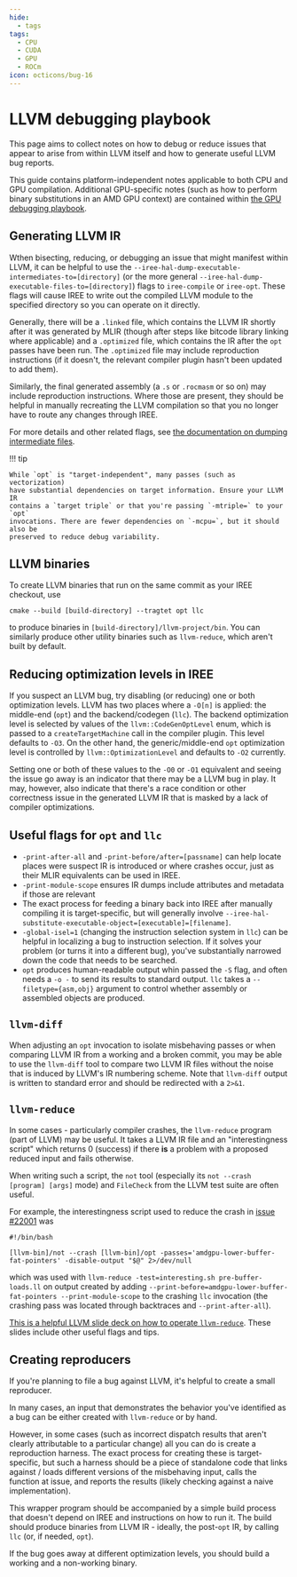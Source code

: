 ```yaml
---
hide:
  - tags
tags:
  - CPU
  - CUDA
  - GPU
  - ROCm
icon: octicons/bug-16
---
```


# LLVM debugging playbook

This page aims to collect notes on how to debug or reduce issues that
appear to arise from within LLVM itself and how to generate useful LLVM
bug reports.

This guide contains platform-independent notes applicable to both
CPU and GPU compilation. Additional GPU-specific notes (such as how
to perform binary substitutions in an AMD GPU context) are contained
within [the GPU debugging playbook](./gpu.md).

## Generating LLVM IR

Wthen bisecting, reducing, or debugging an issue that might manifest within
LLVM, it can be helpful to use the
`--iree-hal-dump-executable-intermediates-to=[directory]` (or the more general
`--iree-hal-dump-executable-files-to=[directory]`) flags to `iree-compile`
or `iree-opt`. These flags will cause IREE to write out the compiled LLVM module
to the specified directory so you can operate on it directly.

Generally, there will be a `.linked` file, which contains the LLVM IR shortly after
it was generated by MLIR (though after steps like bitcode library linking where
applicable) and a `.optimized` file, which contains the IR after the `opt` passes
have been run. The `.optimized` file may include reproduction instructions (if
it doesn't, the relevant compiler plugin hasn't been updated to add them).

Similarly, the final generated assembly (a `.s` or `.rocmasm` or so on) may
include reproduction instructions. Where those are present, they should be helpful
in manually recreating the LLVM compilation so that you no longer have to
route any changes through IREE.

For more details and other related flags, see
[the documentation on dumping intermediate files](../general/developer-tips/#dumping-executable-files).

!!! tip

    While `opt` is "target-independent", many passes (such as vectorization)
    have substantial dependencies on target information. Ensure your LLVM IR
    contains a `target triple` or that you're passing `-mtriple=` to your `opt`
    invocations. There are fewer dependencies on `-mcpu=`, but it should also be
    preserved to reduce debug variability.

## LLVM binaries

To create LLVM binaries that run on the same commit as your IREE checkout,
use

``` shell
cmake --build [build-directory] --tragtet opt llc
```

to produce binaries in `[build-directory]/llvm-project/bin`. You can similarly
produce other utility binaries such as `llvm-reduce`, which aren't built by default.

## Reducing optimization levels in IREE

If you suspect an LLVM bug, try disabling (or reducing) one or both optimization
levels. LLVM has two places where a `-O[n]` is applied: the middle-end
(`opt`) and the backend/codegen (`llc`). The backend optimization level
is selected by values of the `llvm::CodeGenOptLevel` enum, which is passed to
a `createTargetMachine` call in the compiler plugin. This level defaults to
`-O3`. On the other hand, the generic/middle-end `opt` optimization level
is controlled by `llvm::OptimizationLevel` and defaults to `-O2` currently.

Setting one or both of these values to the `-O0` or `-O1` equivalent
and seeing the issue go away is an indicator that there may be a LLVM bug
in play. It may, however, also indicate that there's a race condition or
other correctness issue in the generated LLVM IR that is masked by a lack
of compiler optimizations.

## Useful flags for `opt` and `llc`

- `-print-after-all` and `-print-before/after=[passname]` can help
  locate places were suspect IR is introduced or where crashes occur, just as their
  MLIR equivalents can be used in IREE.
- `-print-module-scope` ensures IR dumps include attributes and metadata
  if those are relevant
- The exact process for feeding a binary back into IREE after manually compiling
  it is target-specific, but will generally involve
  `--iree-hal-substitute-executable-object=[executable]=[filename]`.
- `-global-isel=1` (changing the instruction selection system in `llc`)
  can be helpful in localizing a bug to instruction selection. If it solves
  your problem (or turns it into a different bug), you've substantially narrowed
  down the code that needs to be searched.
- `opt` produces human-readable output whin passed the `-S` flag, and often
  needs a `-o -` to send its results to standard output. `llc` takes a
  `--filetype={asm,obj}` argument to control whether assembly or
  assembled objects are produced.

## `llvm-diff`

When adjusting an `opt` invocation to isolate misbehaving passes or when
comparing LLVM IR from a working and a broken commit, you may be able to
use the `llvm-diff` tool to compare two LLVM IR files without the noise that
is induced by LLVM's IR numbering scheme. Note that `llvm-diff` output is written
to standard error and should be redirected with a `2>&1`.

## `llvm-reduce`

In some cases - particularly compiler crashes, the `llvm-reduce` program
(part of LLVM) may be useful. It takes a LLVM IR file and an "interestingness
script" which returns 0 (success) if there **is** a problem with a proposed
reduced input and fails otherwise.

When writing such a script, the `not` tool (especially its
`not --crash [program] [args]` mode) and `FileCheck` from the LLVM test suite
are often useful.

For example, the interestingness script used to reduce the crash in
[issue #22001](https://github.com/iree-org/iree/issues/22001) was

``` shell
#!/bin/bash

[llvm-bin]/not --crash [llvm-bin]/opt -passes='amdgpu-lower-buffer-fat-pointers' -disable-output "$@" 2>/dev/null
```

which was used with `llvm-reduce -test=interesting.sh pre-buffer-loads.ll`
on output created by adding
`--print-before=amdgpu-lower-buffer-fat-pointers --print-module-scope`
to the crashing `llc` invocation (the crashing pass was located through
backtraces and `--print-after-all`).

[This is a helpful LLVM slide deck on how to operate `llvm-reduce`](https://www.llvm.org/devmtg/2025-04/slides/tutorial/arsenault_reduce.pdf).
These slides include other useful flags and tips.

## Creating reproducers

If you're planning to file a bug against LLVM, it's helpful to create a small reproducer.

In many cases, an input that demonstrates the behavior you've identified as a bug
can be either created with `llvm-reduce` or by hand.

However, in some cases (such as incorrect dispatch results that aren't
clearly attributable to a particular change) all you can do is create a
reproduction harness. The exact process for creating these is target-specific,
but such a harness should be a piece of standalone code that links against / loads
different versions of the misbehaving input, calls the function at issue,
and reports the results (likely checking against a naive implementation).

This wrapper program should be accompanied by a simple build process that doesn't
depend on IREE and instructions on how to run it. The build should produce binaries
from LLVM IR - ideally, the post-`opt` IR, by calling `llc` (or, if needed, `opt`).

If the bug goes away at different optimization levels, you should build a working
and a non-working binary.
